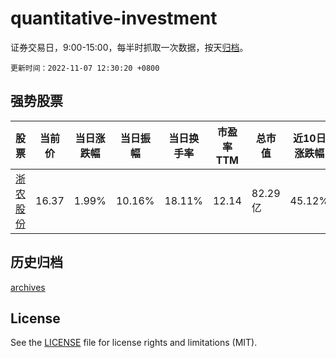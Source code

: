 # quantitative-investment

证券交易日，9:00-15:00，每半时抓取一次数据，按天[归档](archives)。

`更新时间：2022-11-07 12:30:20 +0800`

## 强势股票

|股票|当前价|当日涨跌幅|当日振幅|当日换手率|市盈率TTM|总市值|近10日涨跌幅|
|----|----|----|----|----|----|----|----|
|[浙农股份](https://xueqiu.com/S/SZ002758)|16.37|1.99%|10.16%|18.11%|12.14|82.29亿|45.12%|

## 历史归档

[archives](archives)

## License

See the [LICENSE](LICENSE) file for license rights and limitations (MIT).